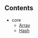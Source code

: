 ## Contents
- core
  - [Array](core/Array/markdown.md#array)
  - [Hash](core/Hash/markdown.md#hash)
